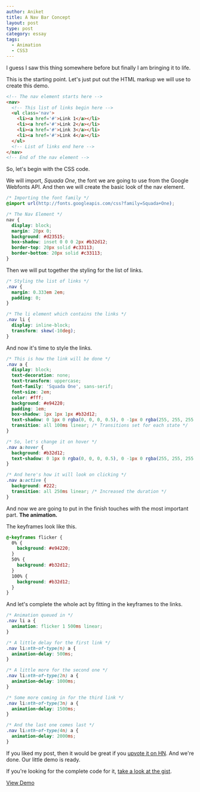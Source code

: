 ```yaml
---
author: Aniket
title: A Nav Bar Concept
layout: post
type: post
category: essay
tags:
  - Animation
  - CSS3
---
```

I guess I saw this thing somewhere before but finally I am bringing it to life.

This is the starting point. Let's just put out the HTML markup we will use to create this demo.

```html
<!-- The nav element starts here -->
<nav>
  <!-- This list of links begin here -->
  <ul class='nav'>
    <li><a href='#'>Link 1</a></li>
    <li><a href='#'>Link 2</a></li>
    <li><a href='#'>Link 3</a></li>
    <li><a href='#'>Link 4</a></li>
  </ul>
  <!-- List of links end here -->
</nav>
<!-- End of the nav element -->
```

So, let's begin with the CSS code.

We will import, *Squada One*, the font we are going to use from the Google Webfonts API.
And then we will create the basic look of the nav element.

```css
/* Importing the font family */
@import url(http://fonts.googleapis.com/css?family=Squada+One);

/* The Nav Element */
nav {
  display: block;
  margin: 20px 0;
  background: #d23515;
  box-shadow: inset 0 0 0 2px #b32d12;
  border-top: 20px solid #c33113;
  border-bottom: 20px solid #c33113;
}
```

Then we will put together the styling for the list of links.

```css
/* Styling the list of links */
.nav {
  margin: 0.333em 2em;
  padding: 0;
}

/* The li element which contains the links */
.nav li {
  display: inline-block;
  transform: skew(-10deg);
}
```

And now it's time to style the links.

```css
/* This is how the link will be done */
.nav a {
  display: block;
  text-decoration: none;
  text-transform: uppercase;
  font-family: 'Squada One', sans-serif;
  font-size: 2em;
  color: #fff;
  background: #e94220;
  padding: 1em;
  box-shadow: 1px 1px 1px #b32d12;
  text-shadow: 0 1px 0 rgba(0, 0, 0, 0.5), 0 -1px 0 rgba(255, 255, 255, 0.5);
  transition: all 100ms linear; /* Transitions set for each state */
}

/* So, let's change it on hover */
.nav a:hover {
  background: #b32d12;
  text-shadow: 0 1px 0 rgba(0, 0, 0, 0.5), 0 -1px 0 rgba(255, 255, 255, 0.5);
}

/* And here's how it will look on clicking */
.nav a:active {
  background: #222;
  transition: all 250ms linear; /* Increased the duration */
}
```

And now we are going to put in the finish touches with the most important part. **The animation.**

The keyframes look like this.

```css
@-keyframes flicker {
  0% {
    background: #e94220;
  }
  50% {
    background: #b32d12;
  }
  100% {
    background: #b32d12;
  }
}
```

And let's complete the whole act by fitting in the keyframes to the links.

```css
/* Animation queued in */
.nav li a {
  animation: flicker 1 500ms linear;
}

/* A little delay for the first link */
.nav li:nth-of-type(n) a {
  animation-delay: 500ms;
}

/* A little more for the second one */
.nav li:nth-of-type(2n) a {
  animation-delay: 1000ms;
}

/* Some more coming in for the third link */
.nav li:nth-of-type(3n) a {
  animation-delay: 1500ms;
}

/* And the last one comes last */
.nav li:nth-of-type(4n) a {
  animation-delay: 2000ms;
}
```

If you liked my post, then it would be great if you [upvote it on HN](http://news.ycombinator.com/item?id=4200316). And we're done. Our little demo is ready.

If you're looking for the complete code for it, [take a look at the gist](https://gist.github.com/3048534).

[View Demo](http://codepen.io/aniketpant/details/4/4)